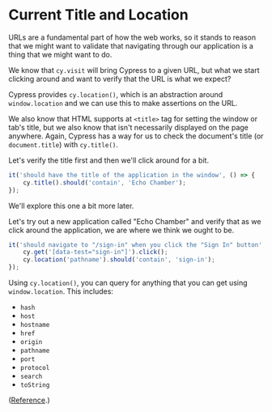 # Current Title and Location

URLs are a fundamental part of how the web works, so it stands to reason that we might want to validate that navigating through our application is a thing that we might want to do.

We know that `cy.visit` will bring Cypress to a given URL, but what we start clicking around and want to verify that the URL is what we expect?

Cypress provides `cy.location()`, which is an abstraction around `window.location` and we can use this to make assertions on the URL.

We also know that HTML supports at `<title>` tag for setting the window or tab's title, but we also know that isn't necessarily displayed on the page anywhere. Again, Cypress has a way for us to check the document's title (or `document.title`) with `cy.title()`.

Let's verify the title first and then we'll click around for a bit.

```js
it('should have the title of the application in the window', () => {
	cy.title().should('contain', 'Echo Chamber');
});
```

We'll explore this one a bit more later.

Let's try out a new application called "Echo Chamber" and verify that as we click around the application, we are where we think we ought to be.

```js
it('should navigate to "/sign-in" when you click the "Sign In" button', () => {
	cy.get('[data-test="sign-in"]').click();
	cy.location('pathname').should('contain', 'sign-in');
});
```

Using `cy.location()`, you can query for anything that you can get using `window.location`. This includes:

- `hash`
- `host`
- `hostname`
- `href`
- `origin`
- `pathname`
- `port`
- `protocol`
- `search`
- `toString`

([Reference](https://docs.cypress.io/api/commands/location#Yields).)
